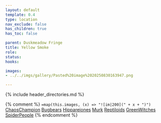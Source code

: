 ```yaml
---
layout: default
template: 0.4
type: location
nav_exclude: false
has_children: true
has_toc: false

parent: Duskmeadow Fringe
title: Yellow Smoke
role: 
status: 
hooks:

images:
- ../../imgs/gallery/Pasted%20image%2020250830163947.png

---
```


{% include header_directories.md %}

{% comment %}
`=map(this.images, (x) => "![im|200](" + x + ")")`
[ChaosChampion](ChaosChampion.md)
[Bugbears](Bugbears.md)
[Hippareiones](Hippareiones.md)
[Murk](Murk.md)
[Reptiloids](Reptiloids.md)
[GreenWitches](GreenWitches.md)
[SpiderPeople](SpiderPeople.md)
{% endcomment %}